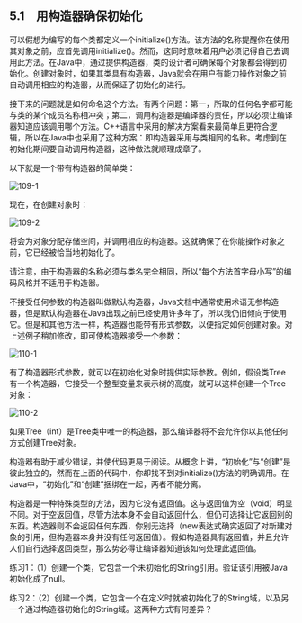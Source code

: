 ## 5.1　用构造器确保初始化

可以假想为编写的每个类都定义一个initialize()方法。该方法的名称提醒你在使用其对象之前，应首先调用initialize()。然而，这同时意味着用户必须记得自己去调用此方法。在Java中，通过提供构造器，类的设计者可确保每个对象都会得到初始化。创建对象时，如果其类具有构造器，Java就会在用户有能力操作对象之前自动调用相应的构造器，从而保证了初始化的进行。

接下来的问题就是如何命名这个方法。有两个问题：第一，所取的任何名字都可能与类的某个成员名称相冲突；第二，调用构造器是编译器的责任，所以必须让编译器知道应该调用哪个方法。C++语言中采用的解决方案看来最简单且更符合逻辑，所以在Java中也采用了这种方案：即构造器采用与类相同的名称。考虑到在初始化期间要自动调用构造器，这种做法就顺理成章了。

以下就是一个带有构造器的简单类：

![109-1](../Images/image02719.jpeg)

现在，在创建对象时：

![109-2](../Images/image02720.jpeg)

将会为对象分配存储空间，并调用相应的构造器。这就确保了在你能操作对象之前，它已经被恰当地初始化了。

请注意，由于构造器的名称必须与类名完全相同，所以“每个方法首字母小写”的编码风格并不适用于构造器。

不接受任何参数的构造器叫做默认构造器，Java文档中通常使用术语无参构造器，但是默认构造器在Java出现之前已经使用许多年了，所以我仍旧倾向于使用它。但是和其他方法一样，构造器也能带有形式参数，以便指定如何创建对象。对上述例子稍加修改，即可使构造器接受一个参数：

![110-1](../Images/image02721.jpeg)

有了构造器形式参数，就可以在初始化对象时提供实际参数。例如，假设类Tree有一个构造器，它接受一个整型变量来表示树的高度，就可以这样创建一个Tree对象：

![110-2](../Images/image02722.jpeg)

如果Tree（int）是Tree类中唯一的构造器，那么编译器将不会允许你以其他任何方式创建Tree对象。

构造器有助于减少错误，并使代码更易于阅读。从概念上讲，“初始化”与“创建”是彼此独立的，然而在上面的代码中，你却找不到对initialize()方法的明确调用。在Java中，“初始化”和“创建”捆绑在一起，两者不能分离。

构造器是一种特殊类型的方法，因为它没有返回值。这与返回值为空（void）明显不同。对于空返回值，尽管方法本身不会自动返回什么，但仍可选择让它返回别的东西。构造器则不会返回任何东西，你别无选择（new表达式确实返回了对新建对象的引用，但构造器本身并没有任何返回值）。假如构造器具有返回值，并且允许人们自行选择返回类型，那么势必得让编译器知道该如何处理此返回值。

练习1：（1）创建一个类，它包含一个未初始化的String引用。验证该引用被Java初始化成了null。

练习2：（2）创建一个类，它包含一个在定义时就被初始化了的String域，以及另一个通过构造器初始化的String域。这两种方式有何差异？